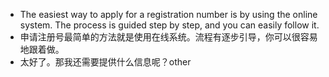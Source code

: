 + The easiest way to apply for a registration number is by using the online system. The process is guided step by step, and you can easily follow it.
+ 申请注册号最简单的方法就是使用在线系统。流程有逐步引导，你可以很容易地跟着做。
+ 太好了。那我还需要提供什么信息呢？other
